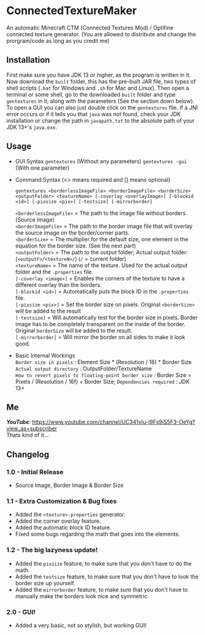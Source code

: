 # ConnectedTextureMaker
An automatic Minecraft CTM (Connected Textures Mod) / Optifine connected texture generator.
(You  are allowed to distribute and change the prorgram/code as long as you credit me)

## Installation
First make sure you have JDK 13 or higher, as the program is written in it. 
Now download the `built` folder, this has the pre-built JAR
file, two types of shell scripts (`.bat` for Windows and `.sh` for Mac and Linux). 
Then open a terminal or some shell, go to the downloaded `built` folder 
and type `gentextures` in it, along with the parameters (See the section down below).
To open a GUI you can also just double click on the `gentextures` file.
If a JNI error occurs or if it tells you that `java` was not found, check your JDK installation
or change the path in `javapath.txt` to the absolute path of your JDK 13+'s `java.exe`. 

## Usage
 - GUI Syntax
   `gentextures` (Without any parameters)
   `gentextures -gui` (With one parameter)
 - Command Syntax
   (<> means required and [] means optional)
   
   `gentextures <borderlessImageFile> <borderImageFile> <borderSize> <outputFolder> <textureName> [-coverlay <overlayImage>] [-blockid <id>] [-pixsize <pix>] [-testsize] [-mirrorborder]`
    
    `<borderlessImageFile>` = The path to the image file without borders. (Source Image)  
    `<borderImageFile>` = The path to the border image file that will overlay the source image on the border/corner parts.  
    `<borderSize>` = The multiplier for the default size, one element in the equation for the border size. (See the next part)  
    `<outputFolder>` = The path to the output folder; Actual output folder: (`<outputF>/<textureN>/`) (`/` = current folder)  
    `<textureName>` = The name of the texture. Used for the actual output folder and the `.properties` file.  
    `[-coverlay <image>]` = Enables the corners of the texture to have a different overlay than the borders.    
    `[-blockid <id>]` = Automatically puts the block ID in the `.properties` file.  
    `[-pixsize <pix>]` = Set the border size on pixels. Original `<borderSize>` will be added to the result   
    `[-testsize]` = Will automatically test for the border size in pixels. Border image has to be completely transparent on the inside of the border. Original `borderSize` will            be added to the result.    
    `[-mirrorborder]` = Will mirror the border on all sides to make it look good.  
  - Basic Internal Workings  
    `Border size in pixels` : Element Size * (Resolution / 16) * Border Size  
    `Actual output directory` : OutputFolder/TextureName    
    `How to revert pixels to floating-point border size` : Border Size = Pixels / (Resolution / 16f) + Border Size;
    `Dependencies required` : JDK 13+  

## Me
***YouTube***: https://www.youtube.com/channel/UC341yIu-j9Fs9iS5F3-OeYg?view_as=subscriber  
Thats kind of it...

## Changelog  
### 1.0 - Initial Release  
   - Source Image, Border Image & Border Size  

### 1.1 - Extra Customization & Bug fixes  
   - Added the `<texture>.properties` generator.  
   - Added the corner overlay feature.  
   - Added the automatic block ID feature.  
   - Fixed some bugs regarding the math that goes into the elements.  

### 1.2 - The big lazyness update!  
   - Added the `pixsize` feature, to make sure that you don't have to do the math.  
   - Added the `testsize` feature, to make sure that you don't have to look the border size up yourself.  
   - Added the `mirrorborder` feature, to make sure that you don't have to manually make the borders look nice and symmetric.

### 2.0 - GUI!
   - Added a very basic, not so stylish, but working GUI!
